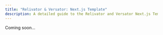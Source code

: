 ```yaml
---
title: "Relivator & Versator: Next.js Template"
description: A detailed guide to the Relivator and Versator Next.js Template, including the problem they solve, the solution they provide, and what they can do.
---
```


Coming soon...
